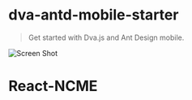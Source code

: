 # dva-antd-mobile-starter

> Get started with Dva.js and Ant Design mobile.

![Screen Shot](screenshot.png)
# React-NCME
